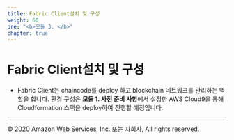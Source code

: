 ```yaml
---
title: Fabric Client설치 및 구성 
weight: 60
pre: "<b>모듈 3. </b>"
chapter: true
---
```


# Fabric Client설치 및 구성 

- Fabric Client는 chaincode를 deploy 하고 blockchain 네트워크를 관리하는 역할을 합니다. 환경 구성은 **모듈 1. 사전 준비 사항**에서 설정한 AWS Cloud9을 통해 Cloudformation 스택을 deploy하여 진행할 예정입니다. 


---
© 2020 Amazon Web Services, Inc. 또는 자회사, All rights reserved.
